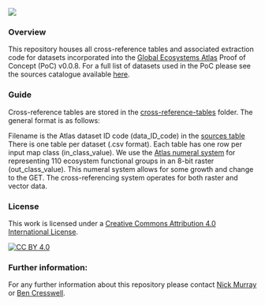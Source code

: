 ![](https://earthobservations.org/storage/app/resources/resize/400_0_0_0_auto/img_20e49191fd95e90e7a80d3f6e795558e.webp)

### Overview 
This repository houses all cross-reference tables and associated extraction code for datasets incorporated into the [Global Ecosystems Atlas](https://globalecosystemsatlas.org/atlas) Proof of Concept (PoC) v0.0.8. For a full list of datasets used in the PoC please see the sources catalogue available [here](https://globalecosystemsatlas.org/data/sources-catalogue#tabs).

### Guide
Cross-reference tables are stored in the [cross-reference-tables](https://github.com/geo-global-ecosystem-atlas/cross-reference-tables/tree/main/cross-reference_tables) folder. The general format is as follows:
 
Filename is the Atlas dataset ID code (data_ID_code) in the [sources table](https://github.com/geo-global-ecosystem-atlas/cross-reference-tables/blob/main/metadata/GEA_Sources_Table_v0.0.8.csv)
There is one table per dataset (.csv format).
Each table has one row per input map class (in_class_value).
We use the [Atlas numeral system](https://github.com/geo-global-ecosystem-atlas/cross-reference-tables/tree/main/metadata/numeral-system) for representing 110 ecosystem functional groups in an 8-bit raster (out_class_value). This numeral system allows for some growth and change to the GET.
The cross-referencing system operates for both raster and vector data.

### License
This work is licensed under a
[Creative Commons Attribution 4.0 International License][cc-by].

[![CC BY 4.0][cc-by-image]][cc-by]

[cc-by]: http://creativecommons.org/licenses/by/4.0/
[cc-by-image]: https://i.creativecommons.org/l/by/4.0/88x31.png
[cc-by-shield]: https://img.shields.io/badge/License-CC%20BY%204.0-lightgrey.svg


### Further information:
For any further information about this repository please contact [Nick Murray](nicholas.murray@jcu.edu.au) or [Ben Cresswell](benjamin.cresswell@jcu.edu.au).
